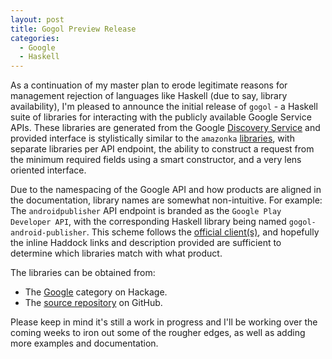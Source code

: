 ```yaml
---
layout: post
title: Gogol Preview Release
categories:
  - Google
  - Haskell
---
```


As a continuation of my master plan to erode legitimate reasons for management rejection of
languages like Haskell (due to say, library availability),
I'm pleased to announce the initial release of `gogol` - a Haskell suite of libraries for
interacting with the publicly available Google Service APIs.
These libraries are generated from the Google [Discovery Service](https://developers.google.com/discovery/)
and provided interface is stylistically similar to the `amazonka` [libraries](http://hackage.haskell.org/packages/#cat:AWS),
with separate libraries per API endpoint, the ability to construct a request from the
minimum required fields using a smart constructor, and a very lens oriented
interface.

Due to the namespacing of the Google API and how products are aligned in the documentation,
library names are somewhat non-intuitive. For example: The `androidpublisher`
API endpoint is branded as the `Google Play Developer API`, with the corresponding
Haskell library being named `gogol-android-publisher`. This scheme follows the [official client(s)](https://github.com/google/google-api-go-client),
and hopefully the inline Haddock links and description provided are sufficient to determine
which libraries match with what product.

The libraries can be obtained from:

* The [Google](http://hackage.haskell.org/packages/#cat:Google) category on Hackage.
* The [source repository](https://github.com/brendanhay/gogol) on GitHub.

Please keep in mind it's still a work in progress and I'll be working over the coming
weeks to iron out some of the rougher edges, as well as adding more examples and documentation.
